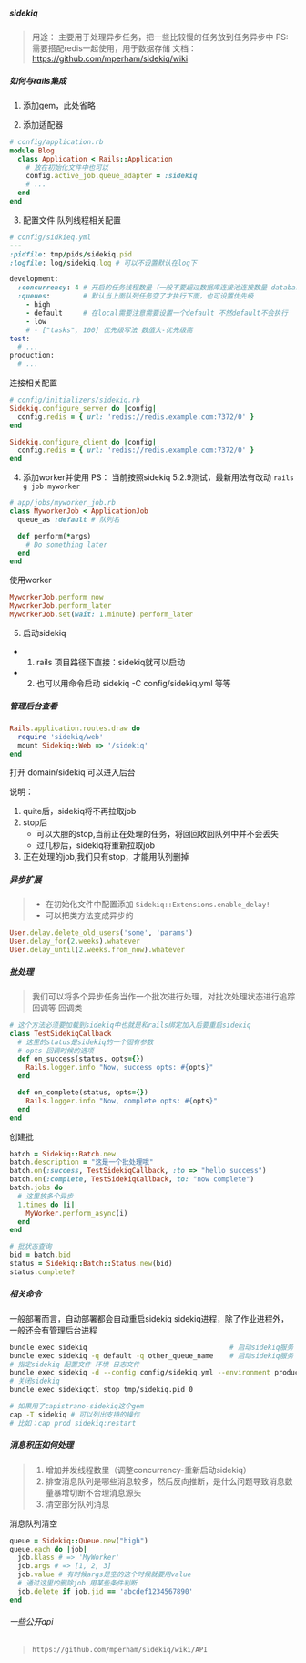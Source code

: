 ##### sidekiq
> 用途： 主要用于处理异步任务，把一些比较慢的任务放到任务异步中
> PS: 需要搭配redis一起使用，用于数据存储
> 文档： https://github.com/mperham/sidekiq/wiki


##### 如何与rails集成
1. 添加gem，此处省略

2. 添加适配器
```ruby
# config/application.rb
module Blog
  class Application < Rails::Application
    # 放在初始化文件中也可以
    config.active_job.queue_adapter = :sidekiq
    # ...
  end
end
```

3. 配置文件
队列线程相关配置
```ruby
# config/sidkieq.yml
---
:pidfile: tmp/pids/sidekiq.pid
:logfile: log/sidekiq.log # 可以不设置默认在log下

development:
  :concurrency: 4 # 开启的任务线程数量（一般不要超过数据库连接池连接数量 database.yml pool值）
  :queues:        # 默认当上面队列任务空了才执行下面，也可设置优先级
    - high
    - default     # 在local需要注意需要设置一个default 不然default不会执行
    - low
    # - ["tasks", 100] 优先级写法 数值大-优先级高
test:
  # ...
production:
  # ...
```

连接相关配置
```ruby
# config/initializers/sidekiq.rb
Sidekiq.configure_server do |config|
  config.redis = { url: 'redis://redis.example.com:7372/0' }
end

Sidekiq.configure_client do |config|
  config.redis = { url: 'redis://redis.example.com:7372/0' }
end
```

4. 添加worker并使用
PS： 当前按照sidekiq 5.2.9测试，最新用法有改动
`rails g job myworker`
```ruby
# app/jobs/myworker_job.rb
class MyworkerJob < ApplicationJob
  queue_as :default # 队列名

  def perform(*args)
    # Do something later
  end
end
```
使用worker
```ruby
MyworkerJob.perform_now 
MyworkerJob.perform_later
MyworkerJob.set(wait: 1.minute).perform_later
```

5. 启动sidekiq
- 1. rails 项目路径下直接：sidekiq就可以启动
- 2. 也可以用命令启动 sidekiq -C config/sidekiq.yml 等等

##### 管理后台查看
```ruby
Rails.application.routes.draw do
  require 'sidekiq/web'
  mount Sidekiq::Web => '/sidekiq'
end
```
打开 domain/sidekiq 可以进入后台

说明：
1. quite后，sidekiq将不再拉取job
2. stop后
   - 可以大胆的stop,当前正在处理的任务，将回回收回队列中并不会丢失
   - 过几秒后，sidekiq将重新拉取job
3. 正在处理的job,我们只有stop，才能用队列删掉


##### 异步扩展
> - 在初始化文件中配置添加 `Sidekiq::Extensions.enable_delay! `
> - 可以把类方法变成异步的
```ruby
User.delay.delete_old_users('some', 'params')
User.delay_for(2.weeks).whatever
User.delay_until(2.weeks.from_now).whatever
```

##### 批处理
> 我们可以将多个异步任务当作一个批次进行处理，对批次处理状态进行追踪回调等
回调类
```ruby
# 这个方法必须要加载到sidekiq中也就是和rails绑定加入后要重启sidekiq
class TestSidekiqCallback
  # 这里的status是sidekiq的一个固有参数
  # opts 回调时候的选项
  def on_success(status, opts={})
    Rails.logger.info "Now, success opts: #{opts}"
  end

  def on_complete(status, opts={})
    Rails.logger.info "Now, complete opts: #{opts}"
  end
end
```
创建批
```ruby
batch = Sidekiq::Batch.new
batch.description = "这是一个批处理哦"
batch.on(:success, TestSidekiqCallback, :to => "hello success")
batch.on(:complete, TestSidekiqCallback, to: "now complete")
batch.jobs do
  # 这里放多个异步
  1.times do |i|
    MyWorker.perform_async(i)
  end
end

# 批状态查询
bid = batch.bid
status = Sidekiq::Batch::Status.new(bid)
status.complete?
```

##### 相关命令
一般部署而言，自动部署都会自动重启sidekiq
sidekiq进程，除了作业进程外，一般还会有管理后台进程
```bash
bundle exec sidekiq                                   # 启动sidekiq服务 (根据 config/sidekiq.yml)
bundle exec sidekiq -q default -q other_queue_name    # 启动sidekiq服务（队列：default 和 other_queue_name)
# 指定sidekiq 配置文件 环境 日志文件
bundle exec sidekiq -d --config config/sidekiq.yml --environment production --logfile log/sidekiq.log &
# 关闭sidekiq
bundle exec sidekiqctl stop tmp/sidekiq.pid 0

# 如果用了capistrano-sidekiq这个gem
cap -T sidekiq # 可以列出支持的操作
# 比如：cap prod sidekiq:restart
```

##### 消息积压如何处理
> 1. 增加并发线程数里（调整concurrency-重新启动sidekiq）
> 2. 排查消息队列是哪些消息较多，然后反向推断，是什么问题导致消息数量暴增切断不合理消息源头
> 3. 清空部分队列消息

消息队列清空
```ruby
queue = Sidekiq::Queue.new("high")
queue.each do |job|
  job.klass # => 'MyWorker'
  job.args # => [1, 2, 3]
  job.value # 有时候args是空的这个时候就要用value
  # 通过这里的删除job 用某些条件判断
  job.delete if job.jid == 'abcdef1234567890'
end
```

###### 一些公开api
> `https://github.com/mperham/sidekiq/wiki/API`